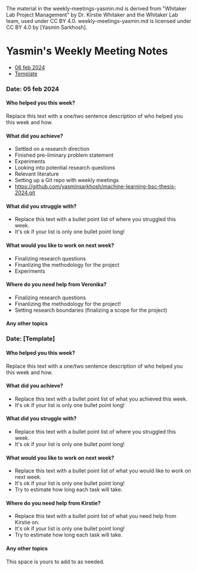 The material in the weekly-meetings-yasmin.md is derived from "Whitaker Lab Project Management" by Dr. Kirstie Whitaker and the Whitaker Lab team, used under CC BY 4.0. weekly-meetings-yasmin.md is licensed under CC BY 4.0 by [Yasmin Sarkhosh].

# Yasmin's Weekly Meeting Notes

* [06 feb 2024](#date-30-march-2024)
* [Template](#template-date-dd-month-yyyy)

### Date: 05 feb 2024
#### Who helped you this week?

Replace this text with a one/two sentence description of who helped you this week and how.

#### What did you achieve?

* Settled on a research direction 
* Finished pre-liminary problem statement 
* Experiments
* Looking into potential research questions 
* Relevant literature 
* Setting up a Git repo with weekly meetings
* https://github.com/yasminsarkhosh/machine-learning-bsc-thesis-2024.git

#### What did you struggle with?

* Replace this text with a bullet point list of where you struggled this week.
* It's ok if your list is only one bullet point long!

#### What would you like to work on next week?

* Finalizing research questions 
* Finanlizing the methodology for the project
* Experiments 


#### Where do you need help from Veronika?

* Finalizing research questions 
* Finanlizing the methodology for the project!
* Setting research boundaries (finalizing a scope for the project) 

#### Any other topics



### Date: [Template]

#### Who helped you this week?

Replace this text with a one/two sentence description of who helped you this week and how.

#### What did you achieve?

* Replace this text with a bullet point list of what you achieved this week.
* It's ok if your list is only one bullet point long!

#### What did you struggle with?

* Replace this text with a bullet point list of where you struggled this week.
* It's ok if your list is only one bullet point long!

#### What would you like to work on next week?

* Replace this text with a bullet point list of what you would like to work on next week.
* It's ok if your list is only one bullet point long!
* Try to estimate how long each task will take.

#### Where do you need help from Kirstie?

* Replace this text with a bullet point list of what you need help from Kirstie on.
* It's ok if your list is only one bullet point long!
* Try to estimate how long each task will take.

#### Any other topics

This space is yours to add to as needed.
